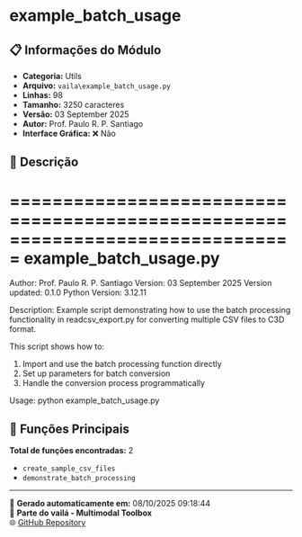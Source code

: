 # example_batch_usage

## 📋 Informações do Módulo

- **Categoria:** Utils
- **Arquivo:** `vaila\example_batch_usage.py`
- **Linhas:** 98
- **Tamanho:** 3250 caracteres
- **Versão:** 03 September 2025
- **Autor:** Prof. Paulo R. P. Santiago
- **Interface Gráfica:** ❌ Não

## 📖 Descrição


===============================================================================
example_batch_usage.py
===============================================================================
Author: Prof. Paulo R. P. Santiago
Version: 03 September 2025
Version updated: 0.1.0
Python Version: 3.12.11

Description:
Example script demonstrating how to use the batch processing functionality
in readcsv_export.py for converting multiple CSV files to C3D format.

This script shows how to:
1. Import and use the batch processing function directly
2. Set up parameters for batch conversion
3. Handle the conversion process programmatically

Usage:
python example_batch_usage.py


## 🔧 Funções Principais

**Total de funções encontradas:** 2

- `create_sample_csv_files`
- `demonstrate_batch_processing`




---

📅 **Gerado automaticamente em:** 08/10/2025 09:18:44  
🔗 **Parte do vailá - Multimodal Toolbox**  
🌐 [GitHub Repository](https://github.com/vaila-multimodaltoolbox/vaila)
